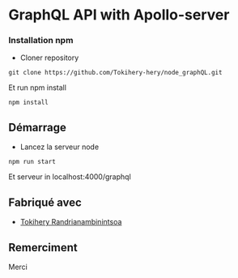 # GraphQL API with Apollo-server

### Installation npm
- Cloner repository

``git clone https://github.com/Tokihery-hery/node_graphQL.git``

Et run npm install

``npm install``

## Démarrage


- Lancez la serveur node 


``npm run start``
 
Et serveur in localhost:4000/graphql


## Fabriqué avec

* [Tokihery Randrianambinintsoa](https://github.com/Tokihery-hery) 

## Remerciment

Merci


